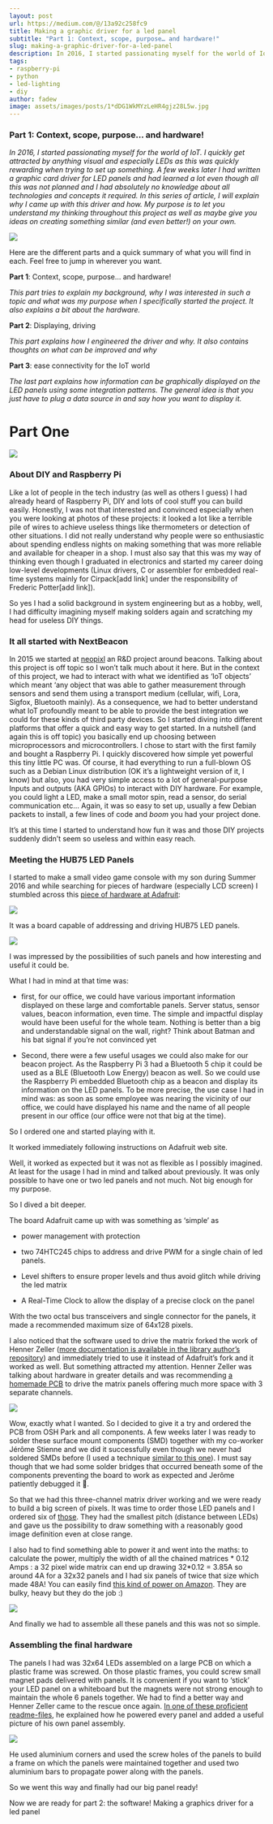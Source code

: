 ```yaml
---
layout: post
url: https://medium.com/@/13a92c258fc9
title: Making a graphic driver for a led panel
subtitle: "Part 1: Context, scope, purpose… and hardware!"
slug: making-a-graphic-driver-for-a-led-panel
description: In 2016, I started passionating myself for the world of IoT. I quickly get attracted by anything visual and especially LEDs as this was quickly rewarding when trying to set up something.
tags:
- raspberry-pi
- python
- led-lighting
- diy
author: fadew
image: assets/images/posts/1*dDG1WkMYzLeHR4gjz28L5w.jpg
---
```


### Part 1: Context, scope, purpose… and hardware!

*In 2016, I started passionating myself for the world of IoT. I quickly get attracted by anything visual and especially LEDs as this was quickly rewarding when trying to set up something. A few weeks later I had written a graphic card driver for LED panels and had learned a lot even though all this was not planned and I had absolutely no knowledge about all technologies and concepts it required. In this series of article, I will explain why I came up with this driver and how. My purpose is to let you understand my thinking throughout this project as well as maybe give you ideas on creating something similar (and even better!) on your own.*

![](/assets/images/posts/1*h9-6Ozc9AG-2rm7BMqnsQw.jpg)

Here are the different parts and a quick summary of what you will find in each. Feel free to jump in wherever you want.

**Part 1**: Context, scope, purpose… and hardware!

*This part tries to explain my background, why I was interested in such a topic and what was my purpose when I specifically started the project. It also explains a bit about the hardware.*

**Part 2**: Displaying, driving

*This part explains how I engineered the driver and why. It also contains thoughts on what can be improved and why*

**Part 3**: ease connectivity for the IoT world

*The last part explains how information can be graphically displayed on the LED panels using some integration patterns. The general idea is that you just have to plug a data source in and say how you want to display it.*

# Part One

![](/assets/images/posts/1*gP6egV2nORBa1mjW_5MIcg.jpg)

### About DIY and Raspberry Pi

Like a lot of people in the tech industry (as well as others I guess) I had already heard of Raspberry Pi, DIY and lots of cool stuff you can build easily. Honestly, I was not that interested and convinced especially when you were looking at photos of these projects: it looked a lot like a terrible pile of wires to achieve useless things like thermometers or detection of other situations. I did not really understand why people were so enthusiastic about spending endless nights on making something that was more reliable and available for cheaper in a shop. I must also say that this was my way of thinking even though I graduated in electronics and started my career doing low-level developments (Linux drivers, C or assembler for embedded real-time systems mainly for Cirpack[add link] under the responsibility of Frederic Potter[add link]).

So yes I had a solid background in system engineering but as a hobby, well, I had difficulty imagining myself making solders again and scratching my head for useless DIY things.

### It all started with NextBeacon

In 2015 we started at [neopixl](http://neopixl.com/) an R&D project around beacons. Talking about this project is off topic so I won’t talk much about it here. But in the context of this project, we had to interact with what we identified as ‘IoT objects’ which meant ‘any object that was able to gather measurement through sensors and send them using a transport medium (cellular, wifi, Lora, Sigfox, Bluetooth mainly). As a consequence, we had to better understand what IoT profoundly meant to be able to provide the best integration we could for these kinds of third party devices. So I started diving into different platforms that offer a quick and easy way to get started. In a nutshell (and again this is off topic) you basically end up choosing between microprocessors and microcontrollers. I chose to start with the first family and bought a Raspberry Pi. I quickly discovered how simple yet powerful this tiny little PC was. Of course, it had everything to run a full-blown OS such as a Debian Linux distribution (OK it’s a lightweight version of it, I know) but also, you had very simple access to a lot of general-purpose Inputs and outputs (AKA GPIOs) to interact with DIY hardware. For example, you could light a LED, make a small motor spin, read a sensor, do serial communication etc… Again, it was so easy to set up, usually a few Debian packets to install, a few lines of code and *boom* you had your project done.

It’s at this time I started to understand how fun it was and those DIY projects suddenly didn’t seem so useless and within easy reach.

### Meeting the HUB75 LED Panels

I started to make a small video game console with my son during Summer 2016 and while searching for pieces of hardware (especially LCD screen) I stumbled across this [piece of hardware at Adafruit](https://www.adafruit.com/product/2345):

![](/assets/images/posts/1*s37sO49r1neHOOssiHCeuw.jpg)

It was a board capable of addressing and driving HUB75 LED panels.

![](/assets/images/posts/1*JcoBKZHyIa8DTywuoYn1yQ.jpg)

I was impressed by the possibilities of such panels and how interesting and useful it could be.

What I had in mind at that time was:

* first, for our office, we could have various important information displayed on these large and comfortable panels. Server status, sensor values, beacon information, even time. The simple and impactful display would have been useful for the whole team. Nothing is better than a big and understandable signal on the wall, right? Think about Batman and his bat signal if you’re not convinced yet

* Second, there were a few useful usages we could also make for our beacon project. As the Raspberry Pi 3 had a Bluetooth 5 chip it could be used as a BLE (Bluetooth Low Energy) beacon as well. So we could use the Raspberry Pi embedded Bluetooth chip as a beacon and display its information on the LED panels. To be more precise, the use case I had in mind was: as soon as some employee was nearing the vicinity of our office, we could have displayed his name and the name of all people present in our office (our office were not that big at the time).

So I ordered one and started playing with it.

It worked immediately following instructions on Adafruit web site.

Well, it worked as expected but it was not as flexible as I possibly imagined. At least for the usage I had in mind and talked about previously. It was only possible to have one or two led panels and not much. Not big enough for my purpose.

So I dived a bit deeper.

The board Adafruit came up with was something as ‘simple’ as

* power management with protection

* two 74HTC245 chips to address and drive PWM for a single chain of led panels.

* Level shifters to ensure proper levels and thus avoid glitch while driving the led matrix

* A Real-Time Clock to allow the display of a precise clock on the panel

With the two octal bus transceivers and single connector for the panels, it made a recommended maximum size of 64x128 pixels.

I also noticed that the software used to drive the matrix forked the work of Henner Zeller ([more documentation is available in the library author’s repository](https://github.com/hzeller/rpi-rgb-led-matrix/tree/master/bindings/python)) and immediately tried to use it instead of Adafruit’s fork and it worked as well. But something attracted my attention. Henner Zeller was talking about hardware in greater details and was recommending [a homemade PCB](https://github.com/hzeller/rpi-rgb-led-matrix/tree/master/adapter/active-3) to drive the matrix panels offering much more space with 3 separate channels.

![](/assets/images/posts/1*yHsA2J5dlP_rrkcogkC4hg.jpg)

Wow, exactly what I wanted. So I decided to give it a try and ordered the PCB from OSH Park and all components. A few weeks later I was ready to solder these surface mount components (SMD) together with my co-worker Jérôme Stienne and we did it successfully even though we never had soldered SMDs before (I used a technique [similar to this one](https://www.sparkfun.com/tutorials/96)). I must say though that we had some solder bridges that occurred beneath some of the components preventing the board to work as expected and Jerôme patiently debugged it 👏.

So that we had this three-channel matrix driver working and we were ready to build a big screen of pixels. It was time to order those LED panels and I ordered six of [those](https://www.adafruit.com/product/2279). They had the smallest pitch (distance between LEDs) and gave us the possibility to draw something with a reasonably good image definition even at close range.

I also had to find something able to power it and went into the maths: to calculate the power, multiply the width of all the chained matrices * 0.12 Amps : a 32 pixel wide matrix can end up drawing 32*0.12 = 3.85A so around 4A for a 32x32 panels and I had six panels of twice that size which made 48A! You can easily find [this kind of power on Amazon](https://www.amazon.fr/gp/product/B00RMCE3LG). They are bulky, heavy but they do the job :)

![](/assets/images/posts/1*kw994lAS_umsUyfv-eyYiQ.jpg)

And finally we had to assemble all these panels and this was not so simple.

### Assembling the final hardware

The panels I had was 32x64 LEDs assembled on a large PCB on which a plastic frame was screwed. On those plastic frames, you could screw small magnet pads delivered with panels. It is convenient if you want to ‘stick’ your LED panel on a whiteboard but the magnets were not strong enough to maintain the whole 6 panels together. We had to find a better way and Henner Zeller came to the rescue once again. [In one of these proficient readme-files](https://github.com/hzeller/rpi-rgb-led-matrix/blob/master/wiring.md#a-word-about-power), he explained how he powered every panel and added a useful picture of his own panel assembly.

![](/assets/images/posts/1*gJn0U-lniMiHnsQCOcgC1Q.jpg)

He used aluminium corners and used the screw holes of the panels to build a frame on which the panels were maintained together and used two aluminium bars to propagate power along with the panels.

So we went this way and finally had our big panel ready!

Now we are ready for part 2: the software! Making a graphics driver for a led panel


